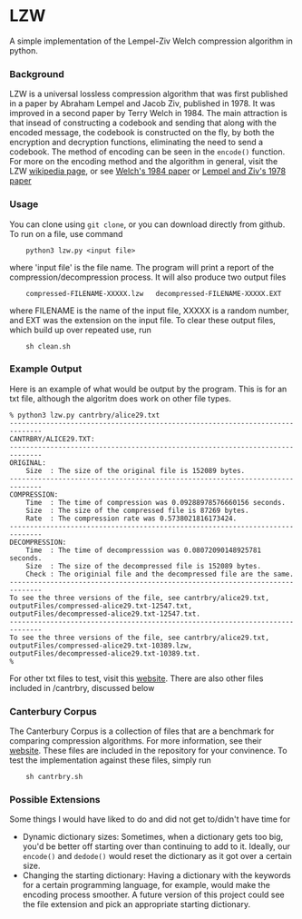 # LZW
A simple implementation of the Lempel-Ziv Welch compression algorithm in python.

### Background

LZW is a universal lossless compression algorithm that was first published in a paper by Abraham Lempel and Jacob Ziv, published in 1978. It was improved in a second paper by Terry Welch in 1984. The main attraction is that insead of constructing a codebook and sending that along with the encoded message, the codebook is constructed on the fly, by both the encryption and decryption functions, eliminating the need to send a codebook. The method of encoding can be seen in the `encode()` function. For more on the encoding method and the algorithm in general, visit the LZW [wikipedia page](https://en.wikipedia.org/wiki/Lempel–Ziv–Welch), or see [Welch's 1984 paper](https://courses.cs.duke.edu//spring03/cps296.5/papers/welch_1984_technique_for.pdf) or [Lempel and Ziv's 1978 paper](https://courses.cs.duke.edu/spring03/cps296.5/papers/ziv_lempel_1977_universal_algorithm.pdf)  

### Usage

You can clone using `git clone`, or you can download directly from github. To run on a file, use command 

```
    python3 lzw.py <input file>
```

where 'input file' is the file name. The program will print a report of the compression/decompression process.
It will also produce two output files 

```
    compressed-FILENAME-XXXXX.lzw   decompressed-FILENAME-XXXXX.EXT
```
where FILENAME is the name of the input file, XXXXX is a random number, and EXT was the 
extension on the input file. 
To clear these output files, which build up over repeated use, run

```
    sh clean.sh
```

### Example Output

Here is an example of what would be output by the program. This is for an txt file, although the algoritm does work on other file types.

```
% python3 lzw.py cantrbry/alice29.txt
------------------------------------------------------------------------------
CANTRBRY/ALICE29.TXT:
------------------------------------------------------------------------------
ORIGINAL:
    Size  : The size of the original file is 152089 bytes.
------------------------------------------------------------------------------
COMPRESSION:
    Time  : The time of compression was 0.09288978576660156 seconds.
    Size  : The size of the compressed file is 87269 bytes.
    Rate  : The compression rate was 0.5738021816173424.
------------------------------------------------------------------------------
DECOMPRESSION:
    Time  : The time of decompresssion was 0.08072090148925781 seconds.
    Size  : The size of the decompressed file is 152089 bytes.
    Check : The originial file and the decompressed file are the same.
------------------------------------------------------------------------------
To see the three versions of the file, see cantrbry/alice29.txt, 
outputFiles/compressed-alice29.txt-12547.txt, 
outputFiles/decompressed-alice29.txt-12547.txt.
------------------------------------------------------------------------------
To see the three versions of the file, see cantrbry/alice29.txt, 
outputFiles/compressed-alice29.txt-10389.lzw, 
outputFiles/decompressed-alice29.txt-10389.txt.
%
```

For other txt files to test, visit this [website](https://gutenberg.org). There are also other files included in /cantrbry, discussed below

### Canterbury Corpus

The Canterbury Corpus is a collection of files that are a benchmark for comparing compression algorithms. For more information, see their [website](https://corpus.canterbury.ac.nz/descriptions/). These files are included in the repository for your convinence. To test the implementation against these files, simply run 

```
    sh cantrbry.sh
```

### Possible Extensions
Some things I would have liked to do and did not get to/didn't have time for

* Dynamic dictionary sizes: Sometimes, when a dictionary gets too big, you'd be better off starting over than continuing to add to it. Ideally, our `encode()` and `dedode()` would reset the dictionary as it got over a certain size.
* Changing the starting dictionary: Having a dictionary with the keywords for a certain programming language, for example, would make the encoding process smoother. A future version of this project could see the file extension and pick an appropriate starting dictionary.

